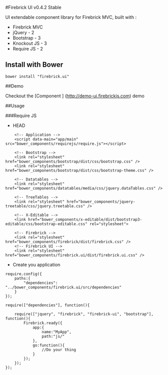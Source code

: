 #Firebrick UI v0.4.2 Stable

UI extendable component library for Firebrick MVC, built with :

* Firebrick MVC
* jQuery - 2
* Bootstrap - 3
* Knockout JS - 3
* Require JS - 2

## Install with Bower
```
bower install "firebrick.ui"
```

##Demo

Checkout the [Component ] (http://demo-ui.firebrickjs.com) demo

##Usage

###Require JS

* HEAD
```
	<!-- Application -->
	<script data-main="app/main" src="bower_components/requirejs/require.js"></script>
	
	<!-- Bootstrap -->
	<link rel="stylesheet" href="bower_components/bootstrap/dist/css/bootstrap.css" />
	<link rel="stylesheet" href="bower_components/bootstrap/dist/css/bootstrap-theme.css" />
	
	<!-- Datatables -->
	<link rel="stylesheet" href="bower_components/datatables/media/css/jquery.dataTables.css" />

	<!-- TreeTables -->
	<link rel="stylesheet" href="bower_components/jquery-treetable/css/jquery.treetable.css" />
	
	<!-- X-Editable -->
	<link href="bower_components/x-editable/dist/bootstrap3-editable/css/bootstrap-editable.css" rel="stylesheet">
	
	<!-- Firebrick -->
	<link rel="stylesheet" href="bower_components/firebrick/dist/firebrick.css" />
	<!-- Firebrick UI -->
	<link rel="stylesheet" href="bower_components/firebrick.ui/dist/firebrick.ui.css" />
```

* Create you application

```
require.config({
	paths:{
		"dependencies": "../bower_components/firebrick.ui/src/dependencies"
	}
});

require(["dependencies"], function(){
	
	require(["jquery", "firebrick", "firebrick-ui", "bootstrap"], function(){
		Firebrick.ready({
			app:{
				name:"MyApp",
				path:"js/"
			},
			go:function(){
				//Do your thing
			}
		});
    });
});
```
